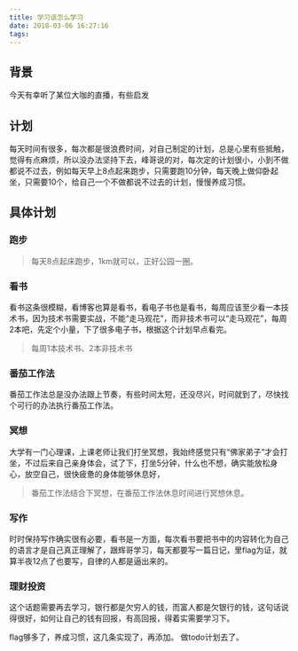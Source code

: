 ```yaml
---
title: 学习该怎么学习
date: 2018-03-06 16:27:16
tags:
---
```


## 背景
今天有幸听了某位大咖的直播，有些启发

## 计划
每天时间有很多，每次都是很浪费时间，对自己制定的计划，总是心里有些抵触，觉得有点麻烦，所以没办法坚持下去，峰哥说的对，每次定的计划很小，小到不做都说不过去，例如每天早上8点起来跑步，只需要跑10分钟，每天晚上做仰卧起坐，只需要10个，给自己一个不做都说不过去的计划，慢慢养成习惯。

## 具体计划
### 跑步
  > 每天8点起床跑步，1km就可以，正好公园一圈。
### 看书

  看书这条很模糊，看博客也算是看书，看电子书也是看书，每周应该至少看一本技术书，因为技术书需要实战，不能“走马观花”，而非技术书可以“走马观花”，每周2本吧，先定个小量，下了很多电子书，根据这个计划早点看完。

  > 每周1本技术书、2本非技术书
### 番茄工作法
 番茄工作法总是没办法跟上节奏，有些时间太短，还没尽兴，时间就到了，尽快找个可行的办法执行番茄工作法。

 ### 冥想
  大学有一门心理课，上课老师让我们打坐冥想，我始终感觉只有“佛家弟子”才会打坐，不过后来自己亲身体会，试了下，打坐5分钟，什么也不想，确实能放松身心，放空自己，很快疲惫的身体能够休息好，
  > 番茄工作法结合下冥想，在番茄工作法休息时间进行冥想休息。

### 写作
  时时保持写作确实很有必要，看书是一方面，每次看书要把书中的内容转化为自己的语言才是自己真正理解了，跟辉哥学习，每天都要写一篇日记，里flag为证，就算半夜12点了也要写，自律的人都是逼出来的。

### 理财投资
  这个话题需要再去学习，银行都是欠穷人的钱，而富人都是欠银行的钱，这句话说得很好，如何让自己的钱有回报，有高回报，得着实需要学习下。

flag够多了，养成习惯，这几条实现了，再添加。
做todo计划去了。
